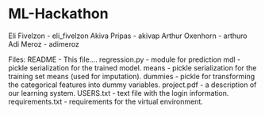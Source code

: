 # ML-Hackathon
Eli Fivelzon - eli_fivelzon
Akiva Pripas - akivap
Arthur Oxenhorn - arthuro
Adi Meroz - adimeroz

Files:
README - This file....
regression.py - module for prediction
mdl - pickle serialization for the trained model.
means - pickle serialization for the training set means (used for imputation).
dummies - pickle for transforming the categorical features into dummy variables.
project.pdf - a description of our learning system.
USERS.txt - text file with the login information.
requirements.txt - requirements for the virtual environment.
